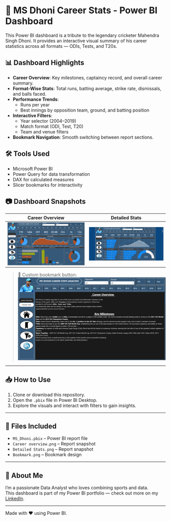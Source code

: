 # 🏏 MS Dhoni Career Stats - Power BI Dashboard

This Power BI dashboard is a tribute to the legendary cricketer Mahendra Singh Dhoni. It provides an interactive visual summary of his career statistics across all formats — ODIs, Tests, and T20s.

## 📊 Dashboard Highlights

- **Career Overview**: Key milestones, captaincy record, and overall career summary.
- **Format-Wise Stats**: Total runs, batting average, strike rate, dismissals, and balls faced.
- **Performance Trends**:
  - Runs per year
  - Best innings by opposition team, ground, and batting position
- **Interactive Filters**:
  - Year selector (2004–2019)
  - Match format (ODI, Test, T20)
  - Team and venue filters
- **Bookmark Navigation**: Smooth switching between report sections.

## 🛠 Tools Used

- Microsoft Power BI
- Power Query for data transformation
- DAX for calculated measures
- Slicer bookmarks for interactivity

## 📷 Dashboard Snapshots

| Career Overview | Detailed Stats |
|-----------------|----------------|
| ![Career Overview](./Career%20overview.png) | ![Detailed Stats](./Detailed%20Stats.png) |

> 🔖 Custom bookmark button:  
> ![Bookmark](./Bookmark.png)

---

## 📥 How to Use

1. Clone or download this repository.
2. Open the `.pbix` file in Power BI Desktop.
3. Explore the visuals and interact with filters to gain insights.

---

## 📁 Files Included

- `MS_Dhoni.pbix` – Power BI report file
- `Career overview.png` – Report snapshot
- `Detailed Stats.png` – Report snapshot
- `Bookmark.png` – Bookmark design

---

## 🙌 About Me

I’m a passionate Data Analyst who loves combining sports and data.  
This dashboard is part of my Power BI portfolio — check out more on my [LinkedIn](https://www.linkedin.com/in/divyanshi-doser).

---

Made with ❤️ using Power BI.
